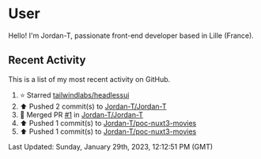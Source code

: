 # User

Hello! I'm Jordan-T, passionate front-end developer based in Lille (France).

## Recent Activity

This is a list of my most recent activity on GitHub.

<!--RECENT_ACTIVITY:start-->
1. ⭐ Starred [tailwindlabs/headlessui](https://github.com/tailwindlabs/headlessui)<br>
2. ⬆️ Pushed 2 commit(s) to [Jordan-T/Jordan-T](https://github.com/Jordan-T/Jordan-T)<br>
3. 🎉 Merged PR [#1](https://github.com/Jordan-T/Jordan-T/pull/1) in [Jordan-T/Jordan-T](https://github.com/Jordan-T/Jordan-T)<br>
4. ⬆️ Pushed 1 commit(s) to [Jordan-T/poc-nuxt3-movies](https://github.com/Jordan-T/poc-nuxt3-movies)<br>
5. ⬆️ Pushed 1 commit(s) to [Jordan-T/poc-nuxt3-movies](https://github.com/Jordan-T/poc-nuxt3-movies)<br>
<!--RECENT_ACTIVITY:end-->

<!--RECENT_ACTIVITY:last_update-->
Last Updated: Sunday, January 29th, 2023, 12:12:51 PM (GMT)
<!--RECENT_ACTIVITY:last_update_end-->

